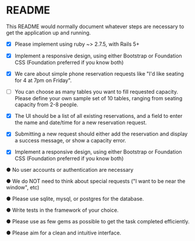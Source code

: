# README

This README would normally document whatever steps are necessary to get the
application up and running.

- [x] Please implement using ruby ~> 2.7.5, with Rails 5+

- [x] Implement a responsive design, using either Bootstrap or Foundation CSS (Foundation preferred if you know both)

- [x] We care about simple phone reservation requests like "I'd like seating for 4 at 7pm on Friday".

- [ ] You can choose as many tables you want to fill requested capacity. Please define your own sample set of 10 tables, ranging from seating capacity from 2-8 people.

- [x] The UI should be a list of all existing reservations, and a field to enter the name and date/time for a new reservation request.

- [x] Submitting a new request should either add the reservation and display a success message, or show a capacity error.

- [x] Implement a responsive design, using either Bootstrap or Foundation CSS (Foundation preferred if you know both)

● No user accounts or authentication are necessary

● We do NOT need to think about special requests ("I want to be near the window", etc)

● Please use sqlite, mysql, or postgres for the database.

● Write tests in the framework of your choice.

● Please use as few gems as possible to get the task completed efficiently.

● Please aim for a clean and intuitive interface.

